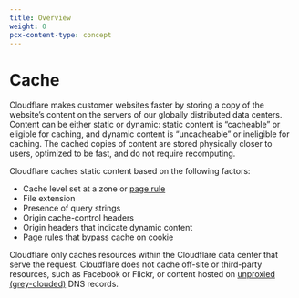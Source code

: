 ```yaml
---
title: Overview
weight: 0
pcx-content-type: concept
---
```


# Cache

Cloudflare makes customer websites faster by storing a copy of the website’s content on the servers of our globally distributed data centers. Content can be either static or dynamic: static content is “cacheable” or eligible for caching, and dynamic content is “uncacheable” or ineligible for caching. The cached copies of content are stored physically closer to users, optimized to be fast, and do not require recomputing.

Cloudflare caches static content based on the following factors:

- Cache level set at a zone or [page rule](/how-to/create-page-rules)
- File extension
- Presence of query strings
- Origin cache-control headers
- Origin headers that indicate dynamic content
- Page rules that bypass cache on cookie

Cloudflare only caches resources within the Cloudflare data center that serve the request. Cloudflare does not cache off-site or third-party resources, such as Facebook or Flickr, or content hosted on [unproxied (grey-clouded)](https://support.cloudflare.com/hc/articles/200169626) DNS records.
